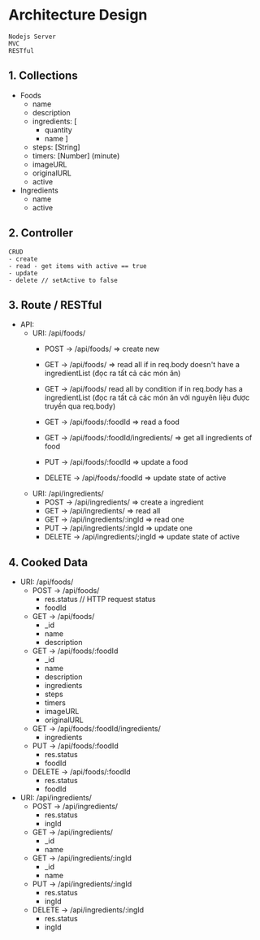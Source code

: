 
# Architecture Design
    Nodejs Server
    MVC
    RESTful
## 1. Collections
- Foods
    - name
    - description
    - ingredients: [
        - quantity
        - name
    ]
    - steps: [String]
    - timers: [Number] (minute)
    - imageURL
    - originalURL
    - active
- Ingredients
    - name
    - active
## 2. Controller
    CRUD
    - create
    - read - get items with active == true
    - update
    - delete // setActive to false           
## 3. Route / RESTful
- API:
    - URI: /api/foods/
        - POST -> /api/foods/ => create new
        - GET -> /api/foods/ => read all if in req.body doesn't have a ingredientList
            (đọc ra tất cả các món ăn)
        - GET -> /api/foods/ read all by condition if in req.body has a ingredientList
            (đọc ra tất cả các món ăn với nguyên liệu được truyền qua req.body)
        - GET -> /api/foods/:foodId => read a food
        - GET -> /api/foods/:foodId/ingredients/ => get all ingredients of food

        - PUT -> /api/foods/:foodId => update a food
        - DELETE -> /api/foods/:foodId => update state of active
    - URI: /api/ingredients/ 
        - POST -> /api/ingredients/ => create a ingredient
        - GET -> /api/ingredients/ => read all
        - GET -> /api/ingredients/:ingId => read one
        - PUT -> /api/ingredients/:ingId => update one
        - DELETE -> /api/ingredients/;ingId => update state of active
## 4. Cooked Data
- URI: /api/foods/
    - POST -> /api/foods/
        - res.status // HTTP request status
        - foodId
    - GET -> /api/foods/
        - _id
        - name
        - description
    - GET -> /api/foods/:foodId 
        - _id
        - name
        - description
        - ingredients
        - steps
        - timers
        - imageURL
        - originalURL 
    - GET -> /api/foods/:foodId/ingredients/ 
        - ingredients
    - PUT -> /api/foods/:foodId
        - res.status
        - foodId
    - DELETE -> /api/foods/:foodId
        - res.status
        - foodId
- URI: /api/ingredients/ 
    - POST -> /api/ingredients/ 
        - res.status
        - ingId
    - GET -> /api/ingredients/ 
        - _id
        - name
    - GET -> /api/ingredients/:ingId
        - _id
        - name
    - PUT -> /api/ingredients/:ingId 
        - res.status
        - ingId
    - DELETE -> /api/ingredients/:ingId 
        - res.status
        - ingId